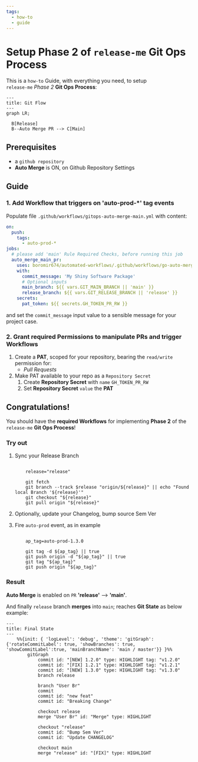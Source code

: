 ```yaml
---
tags:
  - how-to
  - guide
---
```


# Setup Phase 2 of `release-me` Git Ops Process

This is a `how-to` Guide, with everything you need, to setup  
`release-me` *Phase 2* **Git Ops Process**:

```mermaid
---
title: Git Flow
---
graph LR;

  B[Release]
  B--Auto Merge PR --> C[Main]
```

## Prerequisites
- a `github repository`
- **Auto Merge** is ON, on Github Repository Settings

## Guide

### 1. Add Workflow that triggers on 'auto-prod-*' tag events

Populate file `.github/workflows/gitops-auto-merge-main.yml` with content:
```yaml
on:
  push:
    tags:
      - auto-prod-*
jobs:
  # please add 'main' Rule Required Checks, before running this job
  auto_merge_main_pr:
    uses: boromir674/automated-workflows/.github/workflows/go-auto-merge-main.yml@fda3c758fa361c49e056977b1aeb0b2be01c99f1  # v1.6.1
    with:
      commit_message: 'My Shiny Software Package'
      # Optional inputs
      main_branch: ${{ vars.GIT_MAIN_BRANCH || 'main' }}
      release_branch: ${{ vars.GIT_RELEASE_BRANCH || 'release' }}
    secrets:
      pat_token: ${{ secrets.GH_TOKEN_PR_RW }}
```

and set the `commit_message` input value to a sensible message for your project case.

### 2. Grant required Permissions to manipulate PRs and trigger Workflows

  1. Create a **PAT**, scoped for your repository, bearing the `read/write` permission for:
     - *Pull Requests*
  2. Make PAT available to your repo as a `Repository Secret`
     1. Create **Repository Secret** with `name` `GH_TOKEN_PR_RW`
     2. Set **Repository Secret** `value` the **PAT**


## Congratulations!

You should have the **required Workflows** for implementing **Phase 2** of the  `release-me` **Git Ops Process**!


### Try out

1. Sync your Release Branch

    ```

        release="release"

        git fetch
        git branch --track $release "origin/${release}" || echo "Found local Branch '${release}'"
        git checkout "${release}"
        git pull origin "${release}"

    ```

2. Optionally, update your Changelog, bump source Sem Ver

3. Fire `auto-prod` event, as in example

    ```

        ap_tag=auto-prod-1.3.0

        git tag -d ${ap_tag} || true
        git push origin -d "${ap_tag}" || true
        git tag "${ap_tag}"
        git push origin "${ap_tag}"

    ```

### Result

**Auto Merge** is enabled on `PR` **'release'** --> **'main'**.

And finally `release` branch **merges** into `main`; reaches **Git State** as below example:

```mermaid
---
title: Final State
---
    %%{init: { 'logLevel': 'debug', 'theme': 'gitGraph': {'rotateCommitLabel': true, 'showBranches': true, 'showCommitLabel':true, 'mainBranchName': 'main / master'}} }%%
        gitGraph
            commit id: "[NEW] 1.2.0" type: HIGHLIGHT tag: "v1.2.0"
            commit id: "[FIX] 1.2.1" type: HIGHLIGHT tag: "v1.2.1"
            commit id: "[NEW] 1.3.0" type: HIGHLIGHT tag: "v1.3.0"
            branch release

            branch "User Br"
            commit
            commit id: "new feat"
            commit id: "Breaking Change"

            checkout release
            merge "User Br" id: "Merge" type: HIGHLIGHT

            checkout "release"
            commit id: "Bump Sem Ver"
            commit id: "Update CHANGELOG"

            checkout main
            merge "release" id: "[FIX]" type: HIGHLIGHT

```
